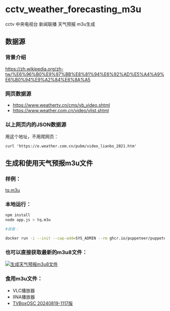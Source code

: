 # cctv_weather_forecasting_m3u
cctv 中央电视台 新闻联播 天气预报 m3u生成

## 数据源

### 背景介绍
https://zh.wikipedia.org/zh-tw/%E6%96%B0%E9%97%BB%E8%81%94%E6%92%AD%E5%A4%A9%E6%B0%94%E9%A2%84%E6%8A%A5

### 网页数据源
- https://www.weathertv.cn/cms/yb_video.shtml
- https://www.weather.com.cn/video/ylist.shtml

### 以上网页内的JSON数据源
用这个地址，不用爬网页：
```
curl 'https://e.weather.com.cn/pubm/video_lianbo_2021.htm'
```

## 生成和使用天气预报m3u文件

### 样例：
[tq.m3u](tq.m3u)

### 本地运行：
```bash
npm install
node app.js > tq.m3u

#或者：

docker run -i --init --cap-add=SYS_ADMIN --rm ghcr.io/puppeteer/puppeteer:latest node -e "$(cat app.js)" > tq.m3u
```

### 也可以直接获取最新的m3u8文件：

[![生成天气预报m3u8文件](https://github.com/AndrewGoal/cctv_weather_forecasting_m3u/actions/workflows/main.yml/badge.svg)](https://github.com/AndrewGoal/cctv_weather_forecasting_m3u/actions/workflows/main.yml)

### 食用m3u文件：
- VLC播放器
- IINA播放器
- [TVBoxOSC 20240819-1117版](https://github.com/o0HalfLife0o/TVBoxOSC/releases/tag/20240819-1117)